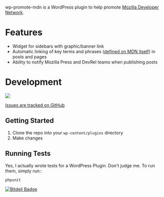 wp-promote-mdn is a WordPress plugin to help promote [Mozilla Developer Network](https://developer.mozilla.org).

Features
========

* Widget for sidebars with graphic/banner link
* Automatic linking of key terms and phrases ([defined on MDN
  itself](https://developer.mozilla.org/en-US/docs/Template:Promote-MDN
)) in posts and pages
* Ability to notify Mozilla Press and DevRel teams when publishing posts

Development
===========

[<img src="https://travis-ci.org/groovecoder/wp-promote-mdn.png?branch=master"/>](http://travis-ci.org/#!/groovecoder/wp-promote-mdn)

[Issues are tracked on GitHub](https://github.com/groovecoder/wp-promote-mdn/issues?state=open)

Getting Started
---------------

1. Clone the repo into your `wp-content/plugins` directory
2. Make changes

Running Tests
-------------

Yes, I actually wrote tests for a WordPress Plugin. Don't judge me. To run
them, simply run::

    phpunit


[![Bitdeli Badge](https://d2weczhvl823v0.cloudfront.net/groovecoder/wp-promote-mdn/trend.png)](https://bitdeli.com/free "Bitdeli Badge")

